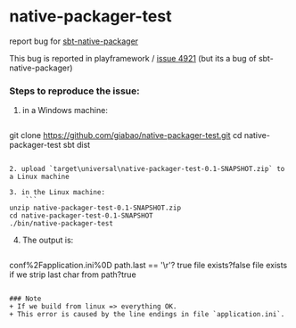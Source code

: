# native-packager-test
report bug for [sbt-native-packager](https://github.com/sbt/sbt-native-packager)

This bug is reported in playframework / [issue 4921](https://github.com/playframework/playframework/issues/4921)
(but its a bug of sbt-native-packager)

### Steps to reproduce the issue:

1. in a Windows machine:
    ```
git clone https://github.com/giabao/native-packager-test.git
cd native-packager-test
sbt dist
```

2. upload `target\universal\native-packager-test-0.1-SNAPSHOT.zip` to a Linux machine

3. in the Linux machine:
    ```
unzip native-packager-test-0.1-SNAPSHOT.zip
cd native-packager-test-0.1-SNAPSHOT
./bin/native-packager-test
```

4. The output is:
    ```
conf%2Fapplication.ini%0D
path.last == '\r'? true
file exists?false
file exists if we strip last char from path?true
```

### Note
+ If we build from linux => everything OK.
+ This error is caused by the line endings in file `application.ini`.
